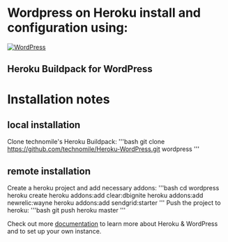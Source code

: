 # Wordpress on Heroku install and configuration using:

[![WordPress](http://technomile.github.io/img/cms_buildpack_github.png)](http://www.technomile.com)
## Heroku Buildpack for WordPress

# Installation notes
## local installation
Clone technomile's Heroku Buildpack:
'''bash
git clone https://github.com/technomile/Heroku-WordPress.git wordpress
'''

## remote installation
Create a heroku project and add necessary addons:
'''bash
cd wordpress
heroku create
heroku addons:add clear:dbignite
heroku addons:add newrelic:wayne
heroku addons:add sendgrid:starter
'''
Push the project to heroku:
'''bash
git push heroku master
'''


Check out more [documentation](http://technomile.github.io/wordpress/) to learn more about Heroku & WordPress and to set up your own instance.
